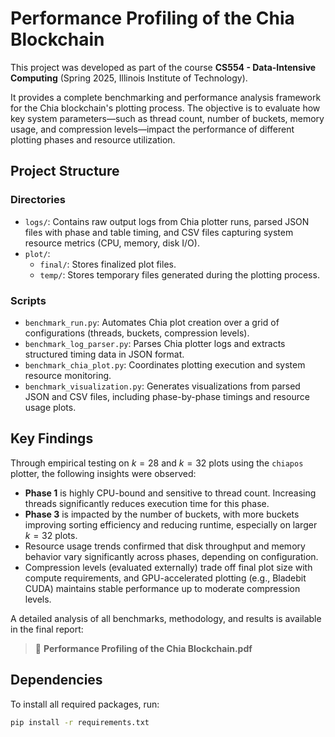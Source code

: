 # Performance Profiling of the Chia Blockchain

This project was developed as part of the course **CS554 - Data-Intensive Computing** (Spring 2025, Illinois Institute of Technology).

It provides a complete benchmarking and performance analysis framework for the Chia blockchain's plotting process. The objective is to evaluate how key system parameters—such as thread count, number of buckets, memory usage, and compression levels—impact the performance of different plotting phases and resource utilization.

## Project Structure

### Directories
- `logs/`: Contains raw output logs from Chia plotter runs, parsed JSON files with phase and table timing, and CSV files capturing system resource metrics (CPU, memory, disk I/O).
- `plot/`: 
  - `final/`: Stores finalized plot files.
  - `temp/`: Stores temporary files generated during the plotting process.

### Scripts
- `benchmark_run.py`: Automates Chia plot creation over a grid of configurations (threads, buckets, compression levels).
- `benchmark_log_parser.py`: Parses Chia plotter logs and extracts structured timing data in JSON format.
- `benchmark_chia_plot.py`: Coordinates plotting execution and system resource monitoring.
- `benchmark_visualization.py`: Generates visualizations from parsed JSON and CSV files, including phase-by-phase timings and resource usage plots.

## Key Findings

Through empirical testing on $k=28$ and $k=32$ plots using the `chiapos` plotter, the following insights were observed:
- **Phase 1** is highly CPU-bound and sensitive to thread count. Increasing threads significantly reduces execution time for this phase.
- **Phase 3** is impacted by the number of buckets, with more buckets improving sorting efficiency and reducing runtime, especially on larger $k=32$ plots.
- Resource usage trends confirmed that disk throughput and memory behavior vary significantly across phases, depending on configuration.
- Compression levels (evaluated externally) trade off final plot size with compute requirements, and GPU-accelerated plotting (e.g., Bladebit CUDA) maintains stable performance up to moderate compression levels.

A detailed analysis of all benchmarks, methodology, and results is available in the final report:

> 📄 **Performance Profiling of the Chia Blockchain.pdf**

## Dependencies

To install all required packages, run:

```bash
pip install -r requirements.txt
```
